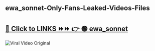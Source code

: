 
 ## ewa_sonnet-Only-Fans-Leaked-Videos-Files

# <h2><a href="https://mediaupload.pro?ewa_sonnet">🔗 Click to LINKS ⏩⏩ 👉 🟢 ewa_sonnet </a></h2>

<a href="https://mediaupload.pro?ewa_sonnet" rel="nofollow" data-target="animated-image.originalLink"><img src="https://i.ibb.co.com/xMMVF88/686577567.gif" alt="Viral Video Original" style="max-width: 100%; display: inline-block;" data-target="animated-image.originalImage"></a>